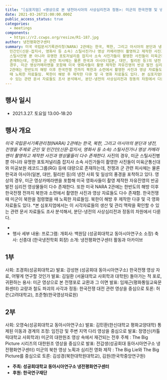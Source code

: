 ```yaml
---
title: "[심포지엄] <영상으로 본 냉전아시아의 사상심리전과 정동>: 미군의 한국전쟁 및 냉전 영상을 중심으로"
date: 2021-03-26T15:00:00.000Z
public_access_status: true
categories:
  - meetings
components:
  - https://r2.ccwps.org/resize/R1-187.jpg
author: 냉전평화연구센터
summary: 미국 국립문서기록관리청(NARA) 2관에는 한국, 북한, 그리고 아시아의 분단과 냉전, 전쟁을 주제로 군인 및
  민간인(신문·잡지사, 영화사 등 소속) 스틸사진가나 영상 카메라맨이 촬영하고 제작한 사진과 영상물들이 다수 존재한다. 사진의 경우, 미군
  스틸사진병 뿐 아니라 유명한 포토저널리즘 잡지사 소속 사진가들이 촬영한 사진들이 미육군통신대와 미공보원 레코드그룹(RG) 등에 대량으로
  존재하는데, 전쟁과 군 관련 피사체는 물론 한국과 아시아(일본, 대만, 필리핀 등)의 냉전 사회 및 일상의 풍경을 포착하고 있다. 영상의
  경우, 미군 영상카메라맨을 포함해 미국 영화사들이 촬영 제작한 자유진영의 반공 발전 심리전 영상물들이 다수 존재한다. 또한 미국 NARA
  2관에는 한반도의 해방 이후 한국전쟁 전까지 북한과 소련에서 촬영한 사진과 영상 자료들도 다수 존재함. 한국전쟁 때 미군이 북한을 점령했을
  때 노획한 자료들임. 북한이 해방 후 제작한 다큐 및 극 영화 자료들도 있다. 본 심포지엄에서는 이 시각자료들의 생산 및 관리 맥락을 확인할
  수 있는 관련 문서 자료들도 조사 분석해서, 분단-냉전의 사상심리전과 정동의 차원에서 다룬다.
---
```

## 행사 일시

* 2021.3.27. 토요일 13:00-18:20 

## 행사 개요

*미국 국립문서기록관리청(NARA) 2관에는 한국, 북한, 그리고 아시아의 분단과 냉전, 전쟁을 주제로 군인 및 민간인(신문·잡지사, 영화사 등 소속) 스틸사진가나 영상 카메라맨이 촬영하고 제작한 사진과 영상물들이 다수 존재한다.* 
사진의 경우, 미군 스틸사진병 뿐 아니라 유명한 포토저널리즘 잡지사 소속 사진가들이 촬영한 사진들이 미육군통신대와 미공보원 레코드그룹(RG) 등에 대량으로 존재하는데, 전쟁과 군 관련 피사체는 물론 한국과 아시아(일본, 대만, 필리핀 등)의 냉전 사회 및 일상의 풍경을 포착하고 있다. 영상의 경우, 미군 영상카메라맨을 포함해 미국 영화사들이 촬영 제작한 자유진영의 반공 발전 심리전 영상물들이 다수 존재한다. 또한 미국 NARA 2관에는 한반도의 해방 이후 한국전쟁 전까지 북한과 소련에서 촬영한 사진과 영상 자료들도 다수 존재함. 한국전쟁 때 미군이 북한을 점령했을 때 노획한 자료들임. 북한이 해방 후 제작한 다큐 및 극 영화 자료들도 있다. 
*본 심포지엄에서는 이 시각자료들의 생산 및 관리 맥락을 확인할 수 있는 관련 문서 자료들도 조사 분석해서, 분단-냉전의 사상심리전과 정동의 차원에서 다룬다. 

*
* 행사 세부 내용:
  프로그램:
  개회사: 백원담 (성공회대학교 동아시아연구소 소장)
  축사: 신종대 (한국냉전학회 회장)
  소개: 냉전평화연구센터 활동과 아카이브

## 1부

사회: 조경희(성공회대학교)
발표: 강성현 (성공회대 동아시아연구소) 한국전쟁 영상 자료, 어떻게 연구할 것인가
발표: 김일환 (서울대학교 사회학과 대학원) 돌아가는 적 포로, 귀환하는 용사: 미군 영상으로 본 전쟁포로 교환과 그 이면
발표: 임재근(평화통일교육문화센터) 교량과 철도 파괴의 사각과 정동: 한국전쟁 대전 관련 영상을 중심으로
토론: 허은(고려대학교), 조준형(한국영상자료원)

## 2부

사회: 오영숙(성공회대학교 동아시아연구소)
발표: 김민환(한신대학교 평화교양대학) 통제된 이동과 경계의 조정: 임진강 및 주변 지역 다리 영상을 중심으로
발표: 정영신(카톨릭대학교 사회학과) 미군의 대한원조 영상 속에서 재건되는 전후 주체 : The Big Picture 시리즈의 대한원조 영상을 중심으로
발표: 전갑생(성공회대 동아시아연구소 냉전평화연구센터) 미군의 북한 영상 노획과 심리전 영화 제작 : The Big Lie와 The Big Picture를 중심으로
토론: 김성경(북한대학원대학교), 김원(한국학중앙연구원)

* **주최: 성공회대학교 동아시아연구소 냉전평화연구센터** 
* **후원: 한국연구재단**